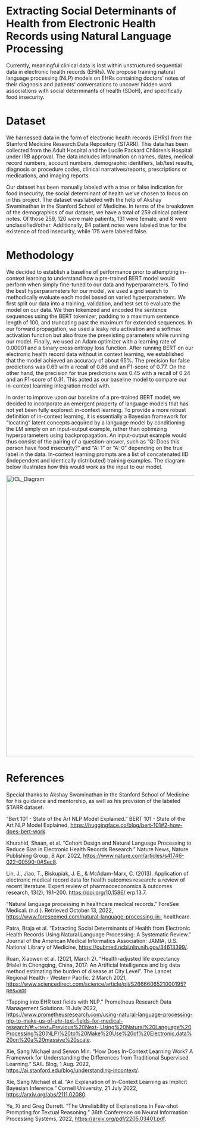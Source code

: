 # Extracting Social Determinants of Health from Electronic Health Records using Natural Language Processing

Currently, meaningful clinical data is lost within unstructured sequential data in electronic health records (EHRs). We propose training natural language processing (NLP) models on EHRs containing doctors’ notes of their diagnosis and patients' conversations to uncover hidden word associations with social determinants of health (SDoH), and specifically food insecurity.

# Dataset

We harnessed data in the form of electronic health records (EHRs) from the Stanford Medicine Research Data Repository (STARR). This data has been collected from the Adult Hospital and the Lucile Packard Children’s Hospital under IRB approval. The data includes information on names, dates, medical record numbers, account numbers, demographic identifiers, lab/test results, diagnosis or procedure codes, clinical narratives/reports, prescriptions or medications, and imaging reports.

Our dataset has been manually labeled with a true or false indication for food insecurity, the social determinant of health we’ve chosen to focus on in this project. The dataset was labeled with the help of Akshay Swaminathan in the Stanford School of Medicine. In terms of the breakdown of the demographics of our dataset, we have a total of 259 clinical patient notes. Of those 259, 120 were male patients, 131 were female, and 8 were unclassified/other. Additionally, 84 patient notes were labeled true for the existence of food insecurity, while 175 were labeled false.

# Methodology

We decided to establish a baseline of performance prior to attempting in-context learning to understand how a pre-trained BERT model would perform when simply fine-tuned to our data and hyperparameters. To find the best hyperparameters for our model, we used a grid search to methodically evaluate each model based on varied hyperparameters. We first split our data into a training, validation, and test set to evaluate the model on our data. We then tokenized and encoded the sentence sequences using the BERT tokenizer, padding to a maximum sentence length of 100, and truncating past the maximum for extended sequences. In our forward propagation, we used a leaky relu activation and a softmax activation function but also froze the preexisting parameters while running our model. Finally, we used an Adam optimizer with a learning rate of 0.00001 and a binary cross entropy loss function. After running BERT on our electronic health record data without in context learning, we established that the model achieved an accuracy of about 65%. The precision for false predictions was 0.69 with a recall of 0.86 and an F1-score of 0.77. On the other hand, the precision for true predictions was 0.45 with a recall of 0.24 and an F1-score of 0.31. This acted as our baseline model to compare our in-context learning integration model with.

In order to improve upon our baseline of a pre-trained BERT model, we decided to incorporate an emergent property of language models that has not yet been fully explored: in-context learning. To provide a more robust definition of in-context learning, it is essentially a Bayesian framework for “locating” latent concepts acquired by a language model by conditioning the LM simply on an input-output example, rather than optimizing hyperparameters using backpropagation. An input-output example would thus consist of the pairing of a question-answer, such as “Q: Does this person have food insecurity?” and “A: 1” or “A: 0” depending on the true label in the data. In-context learning prompts are a list of concatenated IID (independent and identically distributed) training examples. The diagram below illustrates how this would work as the input to our model.

<img width="758" alt="ICL_Diagram" src="https://user-images.githubusercontent.com/40471377/206388399-1480fdf5-6351-4262-816a-bc265a518945.png">

# References

Special thanks to Akshay Swaminathan in the Stanford School of Medicine for his guidance and mentorship, as well as his provision of the labeled STARR dataset.

“Bert 101 - State of the Art NLP Model Explained.” BERT 101 - State of the Art NLP Model
Explained, https://huggingface.co/blog/bert-101#2-how-does-bert-work.

Khurshid, Shaan, et al. “Cohort Design and Natural Language Processing to Reduce Bias in
Electronic Health Records Research.” Nature News, Nature Publishing Group, 8 Apr.
2022, https://www.nature.com/articles/s41746-022-00590-0#Sec8.

Lin, J., Jiao, T., Biskupiak, J. E., & McAdam-Marx, C. (2013). Application of electronic medical
record data for health outcomes research: a review of recent literature. Expert review of
pharmacoeconomics & outcomes research, 13(2), 191–200. https://doi.org/10.1586/
erp.13.7.

“Natural language processing in healthcare medical records.” ForeSee Medical. (n.d.). Retrieved 
October 13, 2022, https://www.foreseemed.com/natural-language-processing-in-
healthcare.

Patra, Braja et al. “Extracting Social Determinants of Health from Electronic Health Records
Using Natural Language Processing: A Systematic Review.” Journal of the American
Medical Informatics Association: JAMIA, U.S. National Library of Medicine,
https://pubmed.ncbi.nlm.nih.gov/34613399/.

Ruan, Xiaowen et al. (2021, March 2). “Health-adjusted life expectancy (Hale) in Chongqing,
China, 2017: An Artificial Intelligence and big data method estimating the burden of disease at City Level”. The Lancet Regional Health - Western Pacific. 2 March 2021, https://www.sciencedirect.com/science/article/pii/S2666606521000195?pes=vor.

“Tapping into EHR text fields with NLP.” Prometheus Research Data Management Solutions.
11 July 2022,
https://www.prometheusresearch.com/using-natural-language-processing-nlp-to-make-us-of-ehr-text-fields-for-medical-research/#:~:text=Previous%20Next-,Using%20Natural%20Language%20Processing%20(NLP)%20to%20Make%20Use%20of%20Electronic,data%20on%20a%20massive%20scale.

Xie, Sang Michael and Sewon Min. “How Does In-Context Learning Work? A Framework for
 	Understanding the Differences from Traditional Supervised Learning.” SAIL Blog, 1
Aug. 2022, https://ai.stanford.edu/blog/understanding-incontext/.

Xie, Sang Michael et al. “An Explanation of In-Context Learning as Implicit Bayesian
Inference.” Cornell University, 21 July 2022, https://arxiv.org/abs/2111.02080. 

Ye, Xi and Greg Durrett. “The Unreliability of Explanations in Few-shot Prompting for Textual
Reasoning.” 36th Conference on Neural Information Processing Systems, 2022,
https://arxiv.org/pdf/2205.03401.pdf.
